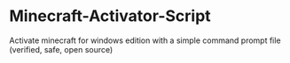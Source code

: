 # Minecraft-Activator-Script
Activate minecraft for windows edition with a simple command prompt file (verified, safe, open source)
